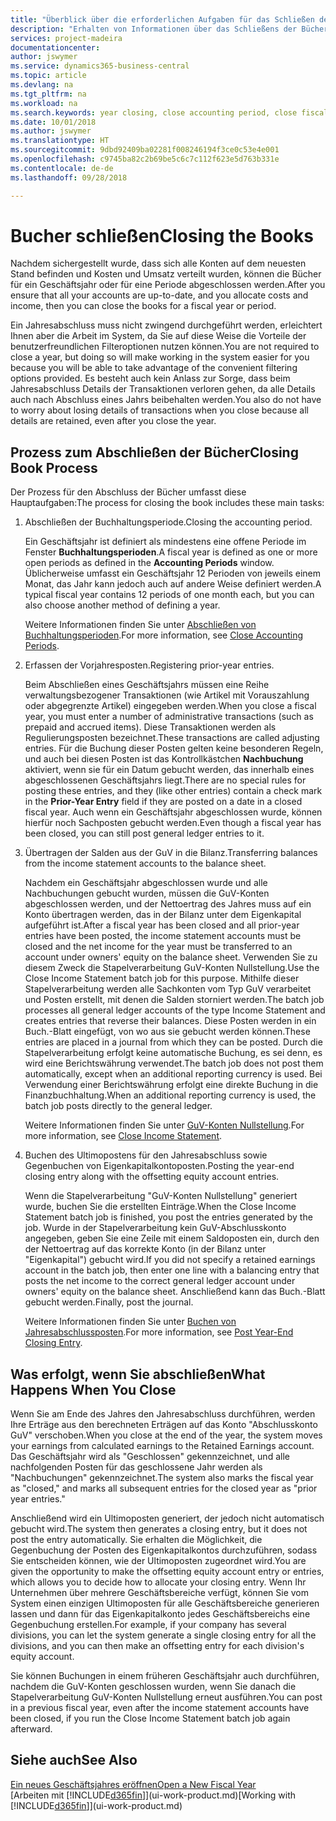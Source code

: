 ```yaml
---
title: "Überblick über die erforderlichen Aufgaben für das Schließen der Bücher| Microsoft Docs"
description: "Erhalten von Informationen über das Schließens der Bücher für ein Geschäftsjahr oder für eine Periode, und was passiert, nachdem Sie das Jahr abgeschloßen haben."
services: project-madeira
documentationcenter: 
author: jswymer
ms.service: dynamics365-business-central
ms.topic: article
ms.devlang: na
ms.tgt_pltfrm: na
ms.workload: na
ms.search.keywords: year closing, close accounting period, close fiscal year, bank account detailed trial balance
ms.date: 10/01/2018
ms.author: jswymer
ms.translationtype: HT
ms.sourcegitcommit: 9dbd92409ba02281f008246194f3ce0c53e4e001
ms.openlocfilehash: c9745ba82c2b69be5c6c7c112f623e5d763b331e
ms.contentlocale: de-de
ms.lasthandoff: 09/28/2018

---
```

# <a name="closing-the-books"></a><span data-ttu-id="4c39b-103">Bucher schließen</span><span class="sxs-lookup"><span data-stu-id="4c39b-103">Closing the Books</span></span>
<span data-ttu-id="4c39b-104">Nachdem sichergestellt wurde, dass sich alle Konten auf dem neuesten Stand befinden und Kosten und Umsatz verteilt wurden, können die Bücher für ein Geschäftsjahr oder für eine Periode abgeschlossen werden.</span><span class="sxs-lookup"><span data-stu-id="4c39b-104">After you ensure that all your accounts are up-to-date, and you allocate costs and income, then you can close the books for a fiscal year or period.</span></span>

<span data-ttu-id="4c39b-105">Ein Jahresabschluss muss nicht zwingend durchgeführt werden, erleichtert Ihnen aber die Arbeit im System, da Sie auf diese Weise die Vorteile der benutzerfreundlichen Filteroptionen nutzen können.</span><span class="sxs-lookup"><span data-stu-id="4c39b-105">You are not required to close a year, but doing so will make working in the system easier for you because you will be able to take advantage of the convenient filtering options provided.</span></span> <span data-ttu-id="4c39b-106">Es besteht auch kein Anlass zur Sorge, dass beim Jahresabschluss Details der Transaktionen verloren gehen, da alle Details auch nach Abschluss eines Jahrs beibehalten werden.</span><span class="sxs-lookup"><span data-stu-id="4c39b-106">You also do not have to worry about losing details of transactions when you close because all details are retained, even after you close the year.</span></span>

## <a name="closing-book-process"></a><span data-ttu-id="4c39b-107">Prozess zum Abschließen der Bücher</span><span class="sxs-lookup"><span data-stu-id="4c39b-107">Closing Book Process</span></span>
<span data-ttu-id="4c39b-108">Der Prozess für den Abschluss der Bücher umfasst diese Hauptaufgaben:</span><span class="sxs-lookup"><span data-stu-id="4c39b-108">The process for closing the book includes these main tasks:</span></span>

1. <span data-ttu-id="4c39b-109">Abschließen der Buchhaltungsperiode.</span><span class="sxs-lookup"><span data-stu-id="4c39b-109">Closing the accounting period.</span></span>

    <span data-ttu-id="4c39b-110">Ein Geschäftsjahr ist definiert als mindestens eine offene Periode im Fenster **Buchhaltungsperioden**.</span><span class="sxs-lookup"><span data-stu-id="4c39b-110">A fiscal year is defined as one or more open periods as defined in the **Accounting Periods** window.</span></span> <span data-ttu-id="4c39b-111">Üblicherweise umfasst ein Geschäftsjahr 12 Perioden von jeweils einem Monat, das Jahr kann jedoch auch auf andere Weise definiert werden.</span><span class="sxs-lookup"><span data-stu-id="4c39b-111">A typical fiscal year contains 12 periods of one month each, but you can also choose another method of defining a year.</span></span>

    <span data-ttu-id="4c39b-112">Weitere Informationen finden Sie unter [Abschließen von Buchhaltungsperioden](year-close-account-periods.md).</span><span class="sxs-lookup"><span data-stu-id="4c39b-112">For more information, see [Close Accounting Periods](year-close-account-periods.md).</span></span>
2. <span data-ttu-id="4c39b-113">Erfassen der Vorjahresposten.</span><span class="sxs-lookup"><span data-stu-id="4c39b-113">Registering prior-year entries.</span></span>

    <span data-ttu-id="4c39b-114">Beim Abschließen eines Geschäftsjahrs müssen eine Reihe verwaltungsbezogener Transaktionen (wie Artikel mit Vorauszahlung oder abgegrenzte Artikel) eingegeben werden.</span><span class="sxs-lookup"><span data-stu-id="4c39b-114">When you close a fiscal year, you must enter a number of administrative transactions (such as prepaid and accrued items).</span></span> <span data-ttu-id="4c39b-115">Diese Transaktionen werden als Regulierungsposten bezeichnet.</span><span class="sxs-lookup"><span data-stu-id="4c39b-115">These transactions are called adjusting entries.</span></span> <span data-ttu-id="4c39b-116">Für die Buchung dieser Posten gelten keine besonderen Regeln, und auch bei diesen Posten ist das Kontrollkästchen **Nachbuchung** aktiviert, wenn sie für ein Datum gebucht werden, das innerhalb eines abgeschlossenen Geschäftsjahrs liegt.</span><span class="sxs-lookup"><span data-stu-id="4c39b-116">There are no special rules for posting these entries, and they (like other entries) contain a check mark in the **Prior-Year Entry** field if they are posted on a date in a closed fiscal year.</span></span> <span data-ttu-id="4c39b-117">Auch wenn ein Geschäftsjahr abgeschlossen wurde, können hierfür noch Sachposten gebucht werden.</span><span class="sxs-lookup"><span data-stu-id="4c39b-117">Even though a fiscal year has been closed, you can still post general ledger entries to it.</span></span>
3. <span data-ttu-id="4c39b-118">Übertragen der Salden aus der GuV in die Bilanz.</span><span class="sxs-lookup"><span data-stu-id="4c39b-118">Transferring balances from the income statement accounts to the balance sheet.</span></span>

    <span data-ttu-id="4c39b-119">Nachdem ein Geschäftsjahr abgeschlossen wurde und alle Nachbuchungen gebucht wurden, müssen die GuV-Konten abgeschlossen werden, und der Nettoertrag des Jahres muss auf ein Konto übertragen werden, das in der Bilanz unter dem Eigenkapital aufgeführt ist.</span><span class="sxs-lookup"><span data-stu-id="4c39b-119">After a fiscal year has been closed and all prior-year entries have been posted, the income statement accounts must be closed and the net income for the year must be transferred to an account under owners' equity on the balance sheet.</span></span> <span data-ttu-id="4c39b-120">Verwenden Sie zu diesem Zweck die Stapelverarbeitung GuV-Konten Nullstellung.</span><span class="sxs-lookup"><span data-stu-id="4c39b-120">Use the Close Income Statement batch job for this purpose.</span></span> <span data-ttu-id="4c39b-121">Mithilfe dieser Stapelverarbeitung werden alle Sachkonten vom Typ GuV verarbeitet und Posten erstellt, mit denen die Salden storniert werden.</span><span class="sxs-lookup"><span data-stu-id="4c39b-121">The batch job processes all general ledger accounts of the type Income Statement and creates entries that reverse their balances.</span></span> <span data-ttu-id="4c39b-122">Diese Posten werden in ein Buch.-Blatt eingefügt, von wo aus sie gebucht werden können.</span><span class="sxs-lookup"><span data-stu-id="4c39b-122">These entries are placed in a journal from which they can be posted.</span></span> <span data-ttu-id="4c39b-123">Durch die Stapelverarbeitung erfolgt keine automatische Buchung, es sei denn, es wird eine Berichtswährung verwendet.</span><span class="sxs-lookup"><span data-stu-id="4c39b-123">The batch job does not post them automatically, except when an additional reporting currency is used.</span></span> <span data-ttu-id="4c39b-124">Bei Verwendung einer Berichtswährung erfolgt eine direkte Buchung in die Finanzbuchhaltung.</span><span class="sxs-lookup"><span data-stu-id="4c39b-124">When an additional reporting currency is used, the batch job posts directly to the general ledger.</span></span>

    <span data-ttu-id="4c39b-125">Weitere Informationen finden Sie unter [GuV-Konten Nullstellung](year-close-income-statement.md).</span><span class="sxs-lookup"><span data-stu-id="4c39b-125">For more information, see [Close Income Statement](year-close-income-statement.md).</span></span>
4. <span data-ttu-id="4c39b-126">Buchen des Ultimopostens für den Jahresabschluss sowie Gegenbuchen von Eigenkapitalkontoposten.</span><span class="sxs-lookup"><span data-stu-id="4c39b-126">Posting the year-end closing entry along with the offsetting equity account entries.</span></span>

    <span data-ttu-id="4c39b-127">Wenn die Stapelverarbeitung "GuV-Konten Nullstellung" generiert wurde, buchen Sie die erstellten Einträge.</span><span class="sxs-lookup"><span data-stu-id="4c39b-127">When the Close Income Statement batch job is finished, you post the entries generated by the job.</span></span> <span data-ttu-id="4c39b-128">Wurde in der Stapelverarbeitung kein GuV-Abschlusskonto angegeben, geben Sie eine Zeile mit einem Saldoposten ein, durch den der Nettoertrag auf das korrekte Konto (in der Bilanz unter "Eigenkapital") gebucht wird.</span><span class="sxs-lookup"><span data-stu-id="4c39b-128">If you did not specify a retained earnings account in the batch job, then enter one line with a balancing entry that posts the net income to the correct general ledger account under owners' equity on the balance sheet.</span></span> <span data-ttu-id="4c39b-129">Anschließend kann das Buch.-Blatt gebucht werden.</span><span class="sxs-lookup"><span data-stu-id="4c39b-129">Finally, post the journal.</span></span>

    <span data-ttu-id="4c39b-130">Weitere Informationen finden Sie unter [Buchen von Jahresabschlussposten](year-how-post-year-end-close-entry.md).</span><span class="sxs-lookup"><span data-stu-id="4c39b-130">For more information, see [Post Year-End Closing Entry](year-how-post-year-end-close-entry.md).</span></span>

## <a name="what-happens-when-you-close"></a><span data-ttu-id="4c39b-131">Was erfolgt, wenn Sie abschließen</span><span class="sxs-lookup"><span data-stu-id="4c39b-131">What Happens When You Close</span></span>
<span data-ttu-id="4c39b-132">Wenn Sie am Ende des Jahres den Jahresabschluss durchführen, werden Ihre Erträge aus den berechneten Erträgen auf das Konto "Abschlusskonto GuV" verschoben.</span><span class="sxs-lookup"><span data-stu-id="4c39b-132">When you close at the end of the year, the system moves your earnings from calculated earnings to the Retained Earnings account.</span></span> <span data-ttu-id="4c39b-133">Das Geschäftsjahr wird als "Geschlossen" gekennzeichnet, und alle nachfolgenden Posten für das geschlossene Jahr werden als "Nachbuchungen" gekennzeichnet.</span><span class="sxs-lookup"><span data-stu-id="4c39b-133">The system also marks the fiscal year as "closed," and marks all subsequent entries for the closed year as "prior year entries."</span></span>

<span data-ttu-id="4c39b-134">Anschließend wird ein Ultimoposten generiert, der jedoch nicht automatisch gebucht wird.</span><span class="sxs-lookup"><span data-stu-id="4c39b-134">The system then generates a closing entry, but it does not post the entry automatically.</span></span> <span data-ttu-id="4c39b-135">Sie erhalten die Möglichkeit, die Gegenbuchung der Posten des Eigenkapitalkontos durchzuführen, sodass Sie entscheiden können, wie der Ultimoposten zugeordnet wird.</span><span class="sxs-lookup"><span data-stu-id="4c39b-135">You are given the opportunity to make the offsetting equity account entry or entries, which allows you to decide how to allocate your closing entry.</span></span> <span data-ttu-id="4c39b-136">Wenn Ihr Unternehmen über mehrere Geschäftsbereiche verfügt, können Sie vom System einen einzigen Ultimoposten für alle Geschäftsbereiche generieren lassen und dann für das Eigenkapitalkonto jedes Geschäftsbereichs eine Gegenbuchung erstellen.</span><span class="sxs-lookup"><span data-stu-id="4c39b-136">For example, if your company has several divisions, you can let the system generate a single closing entry for all the divisions, and you can then make an offsetting entry for each division's equity account.</span></span>

<span data-ttu-id="4c39b-137">Sie können Buchungen in einem früheren Geschäftsjahr auch durchführen, nachdem die GuV-Konten geschlossen wurden, wenn Sie danach die Stapelverarbeitung GuV-Konten Nullstellung erneut ausführen.</span><span class="sxs-lookup"><span data-stu-id="4c39b-137">You can post in a previous fiscal year, even after the income statement accounts have been closed, if you run the Close Income Statement batch job again afterward.</span></span>

## <a name="see-also"></a><span data-ttu-id="4c39b-138">Siehe auch</span><span class="sxs-lookup"><span data-stu-id="4c39b-138">See Also</span></span>
[<span data-ttu-id="4c39b-139">Ein neues Geschäftsjahres eröffnen</span><span class="sxs-lookup"><span data-stu-id="4c39b-139">Open a New Fiscal Year</span></span>](finance-how-open-new-fiscal-year.md)  
<span data-ttu-id="4c39b-140">[Arbeiten mit [!INCLUDE[d365fin](includes/d365fin_md.md)]](ui-work-product.md)</span><span class="sxs-lookup"><span data-stu-id="4c39b-140">[Working with [!INCLUDE[d365fin](includes/d365fin_md.md)]](ui-work-product.md)</span></span>

